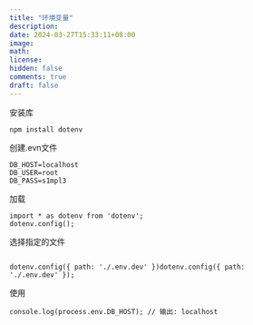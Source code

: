 ```yaml
---
title: "环境变量"
description: 
date: 2024-03-27T15:33:11+08:00
image: 
math: 
license: 
hidden: false
comments: true
draft: false
---
```




安装库

```
npm install dotenv
```



创建.evn文件

```
DB_HOST=localhost
DB_USER=root
DB_PASS=s1mpl3
```



加载

```
import * as dotenv from 'dotenv';
dotenv.config();
```



选择指定的文件

```

dotenv.config({ path: './.env.dev' })dotenv.config({ path: './.env.dev' });
```





使用

```
console.log(process.env.DB_HOST); // 输出: localhost
```

